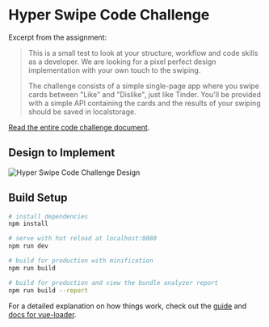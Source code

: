# Hyper Swipe Code Challenge

Excerpt from the assignment:

> This is a small test to look at your structure, workflow and code skills as a
> developer. We are looking for a pixel perfect design implementation with your
> own touch to the swiping.
>
> The challenge consists of a simple single-page app where you swipe cards
> between "Like" and "Dislike", just like Tinder. You'll be provided with a
> simple API containing the cards and the results of your swiping should be
> saved in localstorage.

[Read the entire code challenge document](https://hyper-swipe.herokuapp.com).

## Design to Implement

![Hyper Swipe Code Challenge Design](http://bmichelsen.no/f/hyper-swipe-design.png)

## Build Setup

``` bash
# install dependencies
npm install

# serve with hot reload at localhost:8080
npm run dev

# build for production with minification
npm run build

# build for production and view the bundle analyzer report
npm run build --report
```

For a detailed explanation on how things work, check out the [guide](http://vuejs-templates.github.io/webpack/) and [docs for vue-loader](http://vuejs.github.io/vue-loader).
